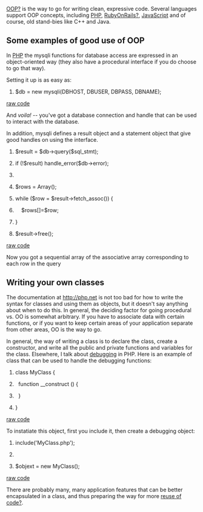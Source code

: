 <div id="wikitext">

<span id="excerpt"></span>
[OOP](http://wiki.tamouse.org?n=Technology.Glossary?action=edit)[?](http://wiki.tamouse.org?n=Technology.Glossary?action=edit)
is the way to go for writing clean, expressive code. Several languages
support OOP concepts, including
[PHP](http://wiki.tamouse.org?n=Technology.PHP?action=print),
[RubyOnRails](http://wiki.tamouse.org?n=RonR.RubyOnRails?action=edit)[?](http://wiki.tamouse.org?n=RonR.RubyOnRails?action=edit),
[JavaScript](http://wiki.tamouse.org?n=Technology.JavaScript?action=print)
and of course, old stand-bies like C++ and Java. <span
id="excerptend"></span>

<div class="vspace">

</div>

Some examples of good use of OOP
--------------------------------

In [PHP](http://wiki.tamouse.org?n=Technology.PHP?action=print) the
mysqli functions for database access are expressed in an object-oriented
way (they also have a procedural interface if you do choose to go that
way).

Setting it up is as easy as:

<div class="vspace">

</div>

<div id="sourceblock1" class="sourceblock">

<div class="sourceblocktext">

<div class="php">

1.  <div class="de1">

    <span class="re0">\$db</span> <span class="sy0">=</span> <span
    class="kw2">new</span> mysqli<span class="br0">(</span>DBHOST<span
    class="sy0">,</span> DBUSER<span class="sy0">,</span> DBPASS<span
    class="sy0">,</span> DBNAME<span class="br0">)</span><span
    class="sy0">;</span>

    </div>

</div>

</div>

<div class="sourceblocklink">

[raw
code](http://wiki.tamouse.org?n=Technology.UseObjectOrientedMethodsInPHP?action=sourceblock&num=1)

</div>

</div>

And *voila!* -- you've got a database connection and handle that can be
used to interact with the database.

In addition, mysqli defines a result object and a statement object that
give good handles on using the interface.

<div class="vspace">

</div>

<div id="sourceblock2" class="sourceblock">

<div class="sourceblocktext">

<div class="php">

1.  <div class="de1">

    <span class="re0">\$result</span> <span class="sy0">=</span> <span
    class="re0">\$db</span><span class="sy0">-\></span><span
    class="me1">query</span><span class="br0">(</span><span
    class="re0">\$sql\_stmt</span><span class="br0">)</span><span
    class="sy0">;</span>

    </div>

2.  <div class="de1">

    <span class="kw1">if</span> <span class="br0">(</span><span
    class="sy0">!</span><span class="re0">\$result</span><span
    class="br0">)</span> handle\_error<span class="br0">(</span><span
    class="re0">\$db</span><span class="sy0">-\></span><span
    class="me1">error</span><span class="br0">)</span><span
    class="sy0">;</span>

    </div>

3.  <div class="de1">

     

    </div>

4.  <div class="de1">

    <span class="re0">\$rows</span> <span class="sy0">=</span> <span
    class="kw3">Array</span><span class="br0">(</span><span
    class="br0">)</span><span class="sy0">;</span>

    </div>

5.  <div class="de2">

    <span class="kw1">while</span> <span class="br0">(</span><span
    class="re0">\$row</span> <span class="sy0">=</span> <span
    class="re0">\$result</span><span class="sy0">-\></span><span
    class="me1">fetch\_assoc</span><span class="br0">(</span><span
    class="br0">)</span><span class="br0">)</span> <span
    class="br0">{</span>

    </div>

6.  <div class="de1">

        <span class="re0">\$rows</span><span class="br0">[</span><span
    class="br0">]</span><span class="sy0">=</span><span
    class="re0">\$row</span><span class="sy0">;</span>

    </div>

7.  <div class="de1">

    <span class="br0">}</span>

    </div>

8.  <div class="de1">

    <span class="re0">\$result</span><span class="sy0">-\></span><span
    class="me1">free</span><span class="br0">(</span><span
    class="br0">)</span><span class="sy0">;</span>

    </div>

</div>

</div>

<div class="sourceblocklink">

[raw
code](http://wiki.tamouse.org?n=Technology.UseObjectOrientedMethodsInPHP?action=sourceblock&num=2)

</div>

</div>

Now you got a sequential array of the associative array corresponding to
each row in the query

<div class="vspace">

</div>

Writing your own classes
------------------------

The documentation at <http://php.net> is not too bad for how to write
the syntax for classes and using them as objects, but it doesn't say
anything about when to do this. In general, the deciding factor for
going procedural vs. OO is somewhat arbitrary. If you have to associate
data with certain functions, or if you want to keep certain areas of
your application separate from other areas, OO is the way to go.

In general, the way of writing a class is to declare the class, create a
constructor, and write all the public and private functions and
variables for the class. Elsewhere, I talk about
[debugging](http://wiki.tamouse.org?n=Tags.Debugging?action=print) in
PHP. Here is an example of class that can be used to handle the
debugging functions:

<div class="vspace">

</div>

<div id="sourceblock3" class="sourceblock">

<div class="sourceblocktext">

<div class="php">

1.  <div class="de1">

    <span class="kw2">class</span> MyClass <span class="br0">{</span>

    </div>

2.  <div class="de1">

      <span class="kw2">function</span> \_\_construct <span
    class="br0">(</span><span class="br0">)</span> <span
    class="br0">{</span>

    </div>

3.  <div class="de1">

      <span class="br0">}</span>

    </div>

4.  <div class="de1">

    <span class="br0">}</span>

    </div>

</div>

</div>

<div class="sourceblocklink">

[raw
code](http://wiki.tamouse.org?n=Technology.UseObjectOrientedMethodsInPHP?action=sourceblock&num=3)

</div>

</div>

To instatiate this object, first you include it, then create a debugging
object:

<div class="vspace">

</div>

<div id="sourceblock4" class="sourceblock">

<div class="sourceblocktext">

<div class="php">

1.  <div class="de1">

    <span class="kw1">include</span><span class="br0">(</span><span
    class="st_h">'MyClass.php'</span><span class="br0">)</span><span
    class="sy0">;</span>

    </div>

2.  <div class="de1">

     

    </div>

3.  <div class="de1">

    <span class="re0">\$objext</span> <span class="sy0">=</span> <span
    class="kw2">new</span> MyClass<span class="br0">(</span><span
    class="br0">)</span><span class="sy0">;</span>

    </div>

</div>

</div>

<div class="sourceblocklink">

[raw
code](http://wiki.tamouse.org?n=Technology.UseObjectOrientedMethodsInPHP?action=sourceblock&num=4)

</div>

</div>

There are probably many, many application features that can be better
encapsulated in a class, and thus preparing the way for more [reuse of
code](http://wiki.tamouse.org?n=Technology.Reuse?action=edit)[?](http://wiki.tamouse.org?n=Technology.Reuse?action=edit).

<div class="vspace">

</div>

</div>

